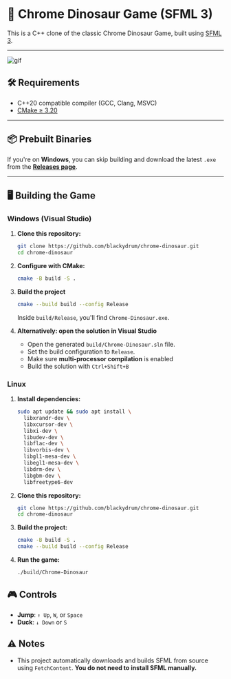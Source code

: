 # 🦖 Chrome Dinosaur Game (SFML 3)

This is a C++ clone of the classic Chrome Dinosaur Game, built using [SFML 3](https://www.sfml-dev.org/).

---

![gif](https://github.com/user-attachments/assets/267ddebc-1540-4968-9c57-445b8f08df4a)

## 🛠️ Requirements

- C++20 compatible compiler (GCC, Clang, MSVC)
- [CMake ≥ 3.20](https://cmake.org/download/)

---


## 📦 Prebuilt Binaries

If you're on **Windows**, you can skip building and download the latest `.exe` from the **[Releases page](https://github.com/BlackyDrum/chrome-dinosaur/releases)**.

---

## 🖥️ Building the Game

### Windows (Visual Studio)

1. **Clone this repository:**

   ```bash
   git clone https://github.com/blackydrum/chrome-dinosaur.git
   cd chrome-dinosaur
   ```
   
2. **Configure with CMake:**

   ```bash
   cmake -B build -S .
   ```

3. **Build the project**

   ```bash
   cmake --build build --config Release
   ```

   Inside `build/Release`, you'll find `Chrome-Dinosaur.exe`.

4. **Alternatively: open the solution in Visual Studio**
   - Open the generated `build/Chrome-Dinosaur.sln` file.
   - Set the build configuration to `Release`.
   - Make sure **multi-processor compilation** is enabled
   - Build the solution with `Ctrl+Shift+B`

### Linux

1. **Install dependencies:**

   ```bash
   sudo apt update && sudo apt install \
     libxrandr-dev \
     libxcursor-dev \
     libxi-dev \
     libudev-dev \
     libflac-dev \
     libvorbis-dev \
     libgl1-mesa-dev \
     libegl1-mesa-dev \
     libdrm-dev \
     libgbm-dev \
     libfreetype6-dev
   ```

2. **Clone this repository:**

   ```bash
   git clone https://github.com/blackydrum/chrome-dinosaur.git
   cd chrome-dinosaur
   ```

3. **Build the project:**

   ```bash
   cmake -B build -S .
   cmake --build build --config Release
   ```

4. **Run the game:**

   ```bash
   ./build/Chrome-Dinosaur
   ```

## 🎮 Controls
- **Jump**: `↑ Up`, `W`, or `Space`
- **Duck**: `↓ Down` or `S`

## ⚠️ Notes
- This project automatically downloads and builds SFML from source using `FetchContent`. **You do not need to install SFML manually.**
